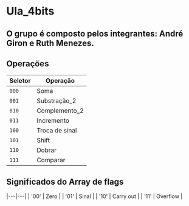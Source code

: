 # Ula_4bits
## O grupo é composto pelos integrantes: André Giron e Ruth Menezes.

## Operações
|Seletor| Operação|
|---|---|
| `000` | Soma |
| `001` | Substração_2 |
| `010` | Complemento_2|
| `011` | Incremento|
| `100` | Troca de sinal|
| `101` | Shift |
| `110` | Dobrar |
| `111` | Comparar |

## Significados do Array de flags
|---|---|
| '00' | Zero |
| '01' | Sinal |
| '10' | Carry out |
| '11' | Overflow |

